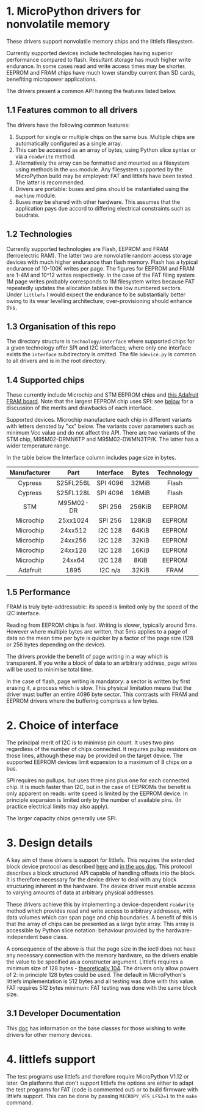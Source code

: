 # 1. MicroPython drivers for nonvolatile memory

These drivers support nonvolatile memory chips and the littlefs filesystem.

Currently supported devices include technologies having superior performance
compared to flash. Resultant storage has much higher write endurance. In some
cases read and write access times may be shorter. EEPROM and FRAM chips have
much lower standby current than SD cards, benefiting micropower applications.

The drivers present a common API having the features listed below.

## 1.1 Features common to all drivers

The drivers have the following common features:
 1. Support for single or multiple chips on the same bus. Multiple chips are
 automatically configured as a single array.
 2. This can be accessed as an array of bytes, using Python slice syntax or via
 a `readwrite` method.
 3. Alternatively the array can be formatted and mounted as a filesystem using
 methods in the `uos` module. Any filesystem supported by the MicroPython build
 may be employed: FAT and littlefs have been tested. The latter is recommended.
 4. Drivers are portable: buses and pins should be instantiated using the
 `machine` module.
 5. Buses may be shared with other hardware. This assumes that the application
 pays due accord to differing electrical constraints such as baudrate.

## 1.2 Technologies

Currently supported technologies are Flash, EEPROM and FRAM (ferroelectric
RAM). The latter two are nonvolatile random access storage devices with much
higher endurance than flash memory. Flash has a typical endurance of 10-100K
writes per page. The figures for EEPROM and FRAM are 1-4M and 10^12 writes
respectively. In the case of the FAT filing system 1M page writes probably
corresponds to 1M filesystem writes because FAT repeatedly updates the
allocation tables in the low numbered sectors. Under `littlefs` I would expect
the endurance to be substantially better owing to its wear levelling
architecture; over-provisioning should enhance this.

## 1.3 Organisation of this repo

The directory structure is `technology/interface` where supported chips for a
given technology offer SPI and I2C interfaces; where only one interface exists
the `interface` subdirectory is omitted. The file `bdevice.py` is common to all
drivers and is in the root directory.

## 1.4 Supported chips

These currently include Microchip and STM EEPROM chips and
[this Adafruit FRAM board](http://www.adafruit.com/product/1895). Note that the
largest EEPROM chip uses SPI: see [below](./README.md#2-choice-of-interface)
for a discussion of the merits and drawbacks of each interface.

Supported devices. Microchip manufacture each chip in different variants with
letters denoted by "xx" below. The variants cover parameters such as minimum
Vcc value and do not affect the API. There are two variants of the STM chip,
M95M02-DRMN6TP and M95M02-DWMN3TP/K. The latter has a wider temperature range.

In the table below the Interface column includes page size in bytes.  

| Manufacturer | Part      | Interface | Bytes  | Technology | Docs                          |
|:------------:|:---------:|:---------:|:------:|:----------:|:-----------------------------:|
| Cypress      | S25FL256L | SPI 4096  |  32MiB |   Flash    | [FLASH.md](./flash/FLASH.md)  |
| Cypress      | S25FL128L | SPI 4096  |  16MiB |   Flash    | [FLASH.md](./flash/FLASH.md)  |
| STM          | M95M02-DR | SPI 256   | 256KiB |   EEPROM   | [SPI.md](./eeprom/spi/SPI.md) |
| Microchip    | 25xx1024  | SPI 256   | 128KiB |   EEPROM   | [SPI.md](./eeprom/SPI.md)     |
| Microchip    | 24xx512   | I2C 128   |  64KiB |   EEPROM   | [I2C.md](./eeprom/i2c/I2C.md) |
| Microchip    | 24xx256   | I2C 128   |  32KiB |   EEPROM   | [I2C.md](./eeprom/i2c/I2C.md) |
| Microchip    | 24xx128   | I2C 128   |  16KiB |   EEPROM   | [I2C.md](./eeprom/i2c/I2C.md) |
| Microchip    | 24xx64    | I2C 128   |   8KiB |   EEPROM   | [I2C.md](./eeprom/i2c/I2C.md) |
| Adafruit     | 1895      | I2C n/a   |  32KiB |   FRAM     | [FRAM.md](./fram/FRAM.md)     |

## 1.5 Performance

FRAM is truly byte-addressable: its speed is limited only by the speed of the
I2C interface.

Reading from EEPROM chips is fast. Writing is slower, typically around 5ms.
However where multiple bytes are written, that 5ms applies to a page of data so
the mean time per byte is quicker by a factor of the page size (128 or 256
bytes depending on the device).

The drivers provide the benefit of page writing in a way which is transparent.
If you write a block of data to an arbitrary address, page writes will be used
to minimise total time.

In the case of flash, page writing is mandatory: a sector is written by first
erasing it, a process which is slow. This physical limitation means that the
driver must buffer an entire 4096 byte sector. This contrasts with FRAM and
EEPROM drivers where the buffering comprises a few bytes.

# 2. Choice of interface

The principal merit of I2C is to minimise pin count. It uses two pins
regardless of the number of chips connected. It requires pullup resistors on
those lines, although these may be provided on the target device. The
supported EEPROM devices limit expansion to a maximum of 8 chips on a bus.

SPI requires no pullups, but uses three pins plus one for each connected chip.
It is much faster than I2C, but in the case of EEPROMs the benefit is only
apparent on reads: write speed is limited by the EEPROM device. In principle
expansion is limited only by the number of available pins. (In practice
electrical limits may also apply).

The larger capacity chips generally use SPI.

# 3. Design details

A key aim of these drivers is support for littlefs. This requires the extended
block device protocol as described
[here](http://docs.micropython.org/en/latest/reference/filesystem.html) and
[in the uos doc](http://docs.micropython.org/en/latest/library/uos.html).
This protocol describes a block structured API capable of handling offsets into
the block. It is therefore necessary for the device driver to deal with any
block structuring inherent in the hardware. The device driver must enable
access to varying amounts of data at arbitrary physical addresses.

These drivers achieve this by implementing a device-dependent `readwrite`
method which provides read and write access to arbitrary addresses, with data
volumes which can span page and chip boundaries. A benefit of this is that the
array of chips can be presented as a large byte array. This array is accessible
by Python slice notation: behaviour provided by the hardware-independent base
class.

A consequence of the above is that the page size in the ioctl does not have any
necessary connection with the memory hardware, so the drivers enable the value
to be specified as a constructor argument. Littlefs requires a minimum size of
128 bytes - 
[theoretically 104](https://github.com/ARMmbed/littlefs/blob/master/DESIGN.md).
The drivers only allow powers of 2: in principle 128 bytes could be used. The
default in MicroPython's littlefs implementation is 512 bytes and all testing
was done with this value. FAT requires 512 bytes minimum: FAT testing was done
with the same block size.

## 3.1 Developer Documentation

This [doc](./BASE_CLASSES.md) has information on the base classes for those
wishing to write drivers for other memory devices.

# 4. littlefs support

The test programs use littlefs and therefore require MicroPython V1.12 or
later. On platforms that don't support littlefs the options are either to adapt
the test programs for FAT (code is commented out) or to build firmware with
littlefs support. This can be done by passing `MICROPY_VFS_LFS2=1` to the
`make` command.
